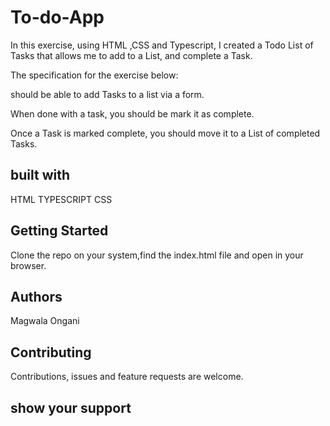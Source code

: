 # To-do-App
In this exercise, using HTML ,CSS and Typescript, I created a Todo List of Tasks that allows me to add to a List, and complete a Task.

The specification for the exercise below:

should be able to add Tasks to a list via a form.

When done with a task, you should be mark it as complete.

Once a Task is marked complete, you should move it to a List of completed Tasks.


## built with
HTML
TYPESCRIPT
CSS
 

 ## Getting Started
 Clone the repo on your system,find the index.html file and open in your browser.

 ## Authors
 Magwala Ongani

 ## Contributing
 Contributions, issues and feature requests are welcome.

 ## show your support
 please give a star if you like the project






